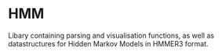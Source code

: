 HMM
====

Libary containing parsing and visualisation functions, as well as datastructures for Hidden Markov Models in HMMER3 format.
